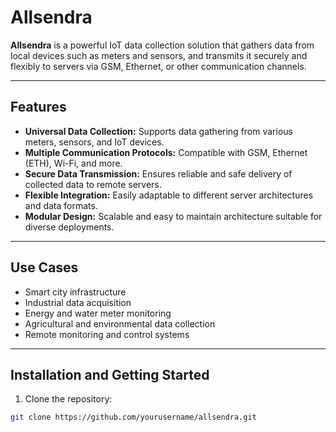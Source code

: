 # Allsendra

**Allsendra** is a powerful IoT data collection solution that gathers data from local devices such as meters and sensors, and transmits it securely and flexibly to servers via GSM, Ethernet, or other communication channels.

---

## Features

- **Universal Data Collection:** Supports data gathering from various meters, sensors, and IoT devices.  
- **Multiple Communication Protocols:** Compatible with GSM, Ethernet (ETH), Wi-Fi, and more.  
- **Secure Data Transmission:** Ensures reliable and safe delivery of collected data to remote servers.  
- **Flexible Integration:** Easily adaptable to different server architectures and data formats.  
- **Modular Design:** Scalable and easy to maintain architecture suitable for diverse deployments.

---

## Use Cases

- Smart city infrastructure  
- Industrial data acquisition  
- Energy and water meter monitoring  
- Agricultural and environmental data collection  
- Remote monitoring and control systems

---

## Installation and Getting Started

1. Clone the repository:  
```bash
git clone https://github.com/yourusername/allsendra.git
